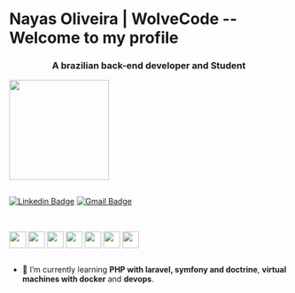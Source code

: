 # Nayas Oliveira | WolveCode -- Welcome to my profile

<h3 align="center">A brazilian back-end developer and Student</h3>

<div>
  <a href="https://github.com/Nayas180">
  <img height="180em" src="https://github-readme-stats.vercel.app/api?username=Nayas180&show_icons=true&theme=radical&include_all_commits=true&count_private=true"/>
</div>

 ##

[![Linkedin Badge](https://img.shields.io/badge/-LinkedIn-blue?style=flat-square&logo=Linkedin&logoColor=white&link=https://www.linkedin.com/in/rebeccamanzi/)](https://www.linkedin.com/in/nayas-oliveira-23a781190/)
[![Gmail Badge](https://img.shields.io/badge/-Gmail-c14438?style=flat-square&logo=Gmail&logoColor=white&link=mailto:rebeccamanzi@gmail.com)](mailto:nayasoliveira180@gmail.com)

##
  
 <div style="display: inline_block"><br>
  <img align="center" height="30" src="https://cdn.jsdelivr.net/gh/devicons/devicon/icons/php/php-original.svg" />
   <img align="center" height="30" src="https://cdn.jsdelivr.net/gh/devicons/devicon/icons/laravel/laravel-plain.svg" />
  <img align="center" height="30" src="https://cdn.jsdelivr.net/gh/devicons/devicon/icons/mysql/mysql-original.svg" />
  <img align="center" height="30" src="https://cdn.jsdelivr.net/gh/devicons/devicon/icons/javascript/javascript-original.svg" />
  <img align="center" height="30" src="https://cdn.jsdelivr.net/gh/devicons/devicon/icons/html5/html5-original-wordmark.svg" />
  <img align="center" height="30" src="https://cdn.jsdelivr.net/gh/devicons/devicon/icons/css3/css3-original-wordmark.svg" />
  <img align="center" height="30" src="https://cdn.jsdelivr.net/gh/devicons/devicon/icons/vuejs/vuejs-original.svg" />
</div>

##  

- 🌱 I’m currently learning **PHP with laravel, symfony and doctrine**, **virtual machines with docker** and **devops**.


<!--
**Nayas180/Nayas180** is a ✨ _special_ ✨ repository because its `README.md` (this file) appears on your GitHub profile.

Here are some ideas to get you started:

- 🔭 I’m currently working on ...
- 🌱 I’m currently learning ...
- 👯 I’m looking to collaborate on ...
- 🤔 I’m looking for help with ...
- 💬 Ask me about ...
- 📫 How to reach me: ...
- 😄 Pronouns: ...
- ⚡ Fun fact: ...
-->
